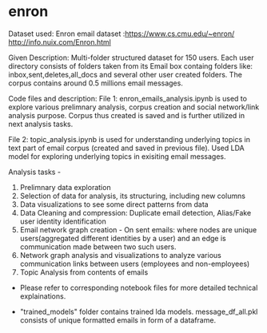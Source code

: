 # enron
Dataset used: Enron email dataset :https://www.cs.cmu.edu/~enron/ http://info.nuix.com/Enron.html

Given Description: Multi-folder structured dataset for 150 users. Each user directory consists of folders taken from its Email box containg folders like: inbox,sent,deletes,all_docs and several other user created folders. The corpus contains around 0.5 millions email messages.


Code files and description:
File 1: enron_emails_analysis.ipynb is used to explore various prelimnary analysis, corpus creation and social network/link analysis purpose. Corpus thus created is saved and is further utilized in next analysis tasks.

File 2: topic_analysis.ipynb is used for understanding underlying topics in text part of email corpus (created and saved in previous file). Used LDA model for exploring underlying topics in exisiting email messages. 


Analysis tasks -
1. Prelimnary data exploration
2. Selection of data for analysis, its structuring, including new columns
3. Data visualizations to see some direct patterns from data
4. Data Cleaning and compression: Duplicate email detection, Alias/Fake user identity identification
5. Email network graph creation - On sent emails: where nodes are unique users(aggregated different identities by a user) and an edge is communication made between two such users.
6. Network graph analysis and visualizations to analyze various communication links between users (employees and non-employees)
7. Topic Analysis from contents of emails

* Please refer to corresponding notebook files for more detailed technical explainations.

* "trained_models" folder contains trained lda models.
message_df_all.pkl consists of unique formatted emails in form of a dataframe.
